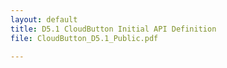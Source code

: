 ```yaml
---
layout: default
title: D5.1 CloudButton Initial API Definition
file: CloudButton_D5.1_Public.pdf

---
```

